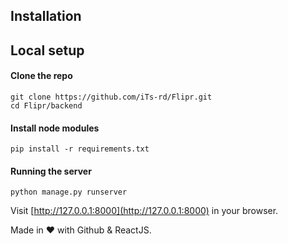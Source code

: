 ## Installation

## Local setup

#### Clone the repo

    git clone https://github.com/iTs-rd/Flipr.git
    cd Flipr/backend

#### Install node modules

    pip install -r requirements.txt

#### Running the server

    python manage.py runserver

Visit [http://127.0.0.1:8000](http://127.0.0.1:8000) in your browser.

Made in :heart: with Github & ReactJS.
